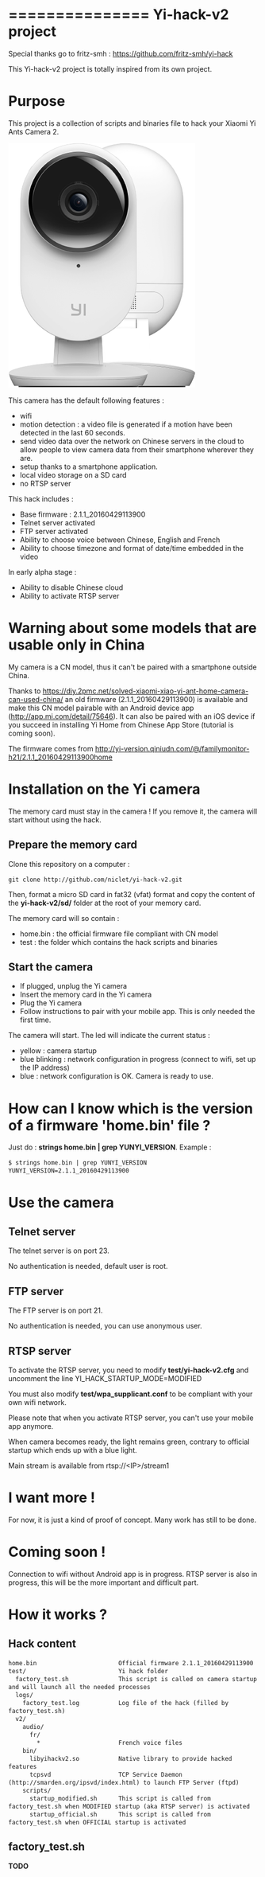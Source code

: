 ===============
Yi-hack-v2 project
===============

Special thanks go to fritz-smh : https://github.com/fritz-smh/yi-hack

This Yi-hack-v2 project is totally inspired from its own project.


Purpose
=======

This project is a collection of scripts and binaries file to hack your Xiaomi Yi Ants Camera 2.

![Alt text](yi-v2.png?raw=true "Yi Ants Camera 2")

This camera has the default following features :
* wifi
* motion detection : a video file is generated if a motion have been detected in the last 60 seconds.
* send video data over the network on Chinese servers in the cloud to allow people to view camera data from their smartphone wherever they are.
* setup thanks to a smartphone application.
* local video storage on a SD card
* no RTSP server

This hack includes :
* Base firmware : 2.1.1_20160429113900
* Telnet server activated
* FTP server activated
* Ability to choose voice between Chinese, English and French
* Ability to choose timezone and format of date/time embedded in the video

In early alpha stage :
* Ability to disable Chinese cloud
* Ability to activate RTSP server

Warning about some models that are usable only in China
=======================================================

My camera is a CN model, thus it can't be paired with a smartphone outside China.

Thanks to https://diy.2pmc.net/solved-xiaomi-xiao-yi-ant-home-camera-can-used-china/ an old firmware (2.1.1_20160429113900) is available and make this CN model pairable with an Android device app (http://app.mi.com/detail/75646). It can also be paired with an iOS device if you succeed in installing Yi Home from Chinese App Store (tutorial is coming soon).

The firmware comes from http://yi-version.qiniudn.com/@/familymonitor-h21/2.1.1_20160429113900home

Installation on the Yi camera
=============================

The memory card must stay in the camera ! If you remove it, the camera will start without using the hack.

Prepare the memory card
-----------------------

Clone this repository on a computer :

    git clone http://github.com/niclet/yi-hack-v2.git
    
Then, format a micro SD card in fat32 (vfat) format and copy the content of the **yi-hack-v2/sd/** folder at the root of your memory card.

The memory card will so contain :

* home.bin : the official firmware file compliant with CN model
* test : the folder which contains the hack scripts and binaries

Start the camera
----------------

* If plugged, unplug the Yi camera
* Insert the memory card in the Yi camera
* Plug the Yi camera
* Follow instructions to pair with your mobile app. This is only needed the first time.

The camera will start. The led will indicate the current status :
* yellow : camera startup
* blue blinking : network configuration in progress (connect to wifi, set up the IP address)
* blue : network configuration is OK. Camera is ready to use.

How can I know which is the version of a firmware 'home.bin' file ?
===============================================================

Just do : **strings home.bin | grep YUNYI_VERSION**. Example :

    $ strings home.bin | grep YUNYI_VERSION
    YUNYI_VERSION=2.1.1_20160429113900


Use the camera
==============

Telnet server
-------------

The telnet server is on port 23.

No authentication is needed, default user is root.

FTP server
----------

The FTP server is on port 21.

No authentication is needed, you can use anonymous user.

RTSP server
-----------
To activate the RTSP server, you need to modify **test/yi-hack-v2.cfg** and uncomment the line YI\_HACK\_STARTUP\_MODE=MODIFIED

You must also modify **test/wpa_supplicant.conf** to be compliant with your own wifi network.

Please note that when you activate RTSP server, you can't use your mobile app anymore.

When camera becomes ready, the light remains green, contrary to official startup which ends up with a blue light.

Main stream is available from rtsp://\<IP\>/stream1


I want more !
=============

For now, it is just a kind of proof of concept. Many work has still to be done.

Coming soon !
=============

Connection to wifi without Android app is in progress.
RTSP server is also in progress, this will be the more important and difficult part.


How it works ?
==============

Hack content
------------

````
home.bin                       Official firmware 2.1.1_20160429113900
test/                          Yi hack folder
  factory_test.sh              This script is called on camera startup and will launch all the needed processes
  logs/
    factory_test.log           Log file of the hack (filled by factory_test.sh)
  v2/
    audio/
      fr/
        *                      French voice files
    bin/
      libyihackv2.so           Native library to provide hacked features
      tcpsvd                   TCP Service Daemon (http://smarden.org/ipsvd/index.html) to launch FTP Server (ftpd)
    scripts/
      startup_modified.sh      This script is called from factory_test.sh when MODIFIED startup (aka RTSP server) is activated
      startup_official.sh      This script is called from factory_test.sh when OFFICIAL startup is activated
````


factory_test.sh
---------------

**TODO**

